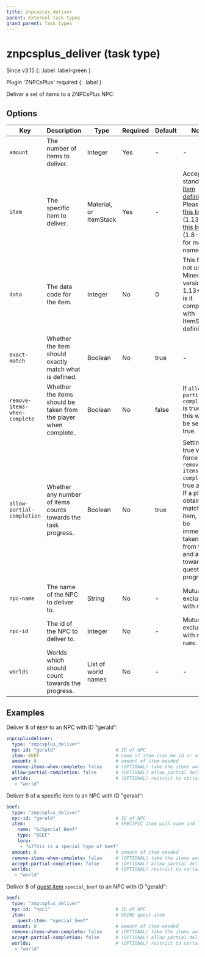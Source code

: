 ```yaml
---
title: znpcsplus_deliver
parent: External task types
grand_parent: Task types
---
```


# znpcsplus_deliver (task type)

Since v3.15
{: .label .label-green }

Plugin 'ZNPCsPlus' required
{: .label }

Deliver a set of items to a ZNPCsPlus NPC.

## Options

| Key                          | Description                                                      | Type                   | Required | Default | Notes                                                                                                                                                                                                                                                                        |
|------------------------------|------------------------------------------------------------------|------------------------|----------|---------|------------------------------------------------------------------------------------------------------------------------------------------------------------------------------------------------------------------------------------------------------------------------------|
| `amount`                     | The number of items to deliver.                                  | Integer                | Yes      | \-      | \-                                                                                                                                                                                                                                                                           |
| `item`                       | The specific item to deliver.                                    | Material, or ItemStack | Yes      | \-      | Accepts standard [item definition](../configuration/defining-items). Please see [this list](https://hub.spigotmc.org/javadocs/bukkit/org/bukkit/Material.html) (1.13+) or [this list](https://helpch.at/docs/1.12.2/org/bukkit/Material.html) (1.8-1.12) for material names. |
| `data`                       | The data code for the item.                                      | Integer                | No       | 0       | This field is not used in Minecraft versions 1.13+, nor is it compatible with ItemStack definitions.                                                                                                                                                                         |
| `exact-match`                | Whether the item should exactly match what is defined.           | Boolean                | No       | true    | \-                                                                                                                                                                                                                                                                           |
| `remove-items-when-complete` | Whether the items should be taken from the player when complete. | Boolean                | No       | false   | If `allow-partial-completion` is true, then this will also be set to true.                                                                                                                                                                                                   |
| `allow-partial-completion`   | Whether any number of items counts towards the task progress.    | Boolean                | No       | true    | Setting to true will force `remove-items-when-complete` to true as well. If a player obtains any matching item, it will be immediately taken away from them and added towards the quest progress.                                                                            |
| `npc-name`                   | The name of the NPC to deliver to.                               | String                 | No       | \-      | Mutually exclusive with `npc-id`.                                                                                                                                                                                                                                            |
| `npc-id`                     | The id of the NPC to deliver to.                                 | Integer                | No       | \-      | Mutually exclusive with `npc-name`.                                                                                                                                                                                                                                          |
| `worlds`                     | Worlds which should count towards the progress.                  | List of world names    | No       | \-      | \-                                                                                                                                                                                                                                                                           |

## Examples

Deliver 8 of `BEEF` to an NPC with ID "gerald":

``` yaml
znpcsplusdeliver:
  type: "znpcsplus_deliver"
  npc-id: "gerald"                      # ID of NPC
  item: BEEF                            # name of item (can be id or minecraft name)
  amount: 8                             # amount of item needed
  remove-items-when-complete: false     # (OPTIONAL) take the items away from the player on completion - default: false
  allow-partial-completion: false       # (OPTIONAL) allow partial deliveries - default: false
  worlds:                               # (OPTIONAL) restrict to certain worlds
   - "world"
```

Deliver 8 of a specific item to an NPC with ID "gerald":

``` yaml
beef:
  type: "znpcsplus_deliver"
  npc-id: "gerald"                      # ID of NPC
  item:                                 # SPECIFIC item with name and lore
    name: "&cSpecial Beef"
    type: "BEEF"
    lore:
     - "&7This is a special type of beef"
  amount: 8                             # amount of item needed
  remove-items-when-complete: false     # (OPTIONAL) take the items away from the player on completion - default: false
  accept-partial-completion: false      # (OPTIONAL) allow partial deliveries - default: false
  worlds:                               # (OPTIONAL) restrict to certain worlds
   - "world"
```

Deliver 8 of [quest item](../configuration/defining-items#quest-items)
`special_beef` to an NPC with ID "gerald":

``` yaml
beef:
  type: "znpcsplus_deliver"
  npc-id: "npc1"                        # ID of NPC 
  item:                                 # USING quest-item
    quest-item: "special_beef"
  amount: 8                             # amount of item needed
  remove-items-when-complete: false     # (OPTIONAL) take the items away from the player on completion - default: false
  accept-partial-completion: false      # (OPTIONAL) allow partial deliveries - default: false
  worlds:                               # (OPTIONAL) restrict to certain worlds
   - "world"
```
